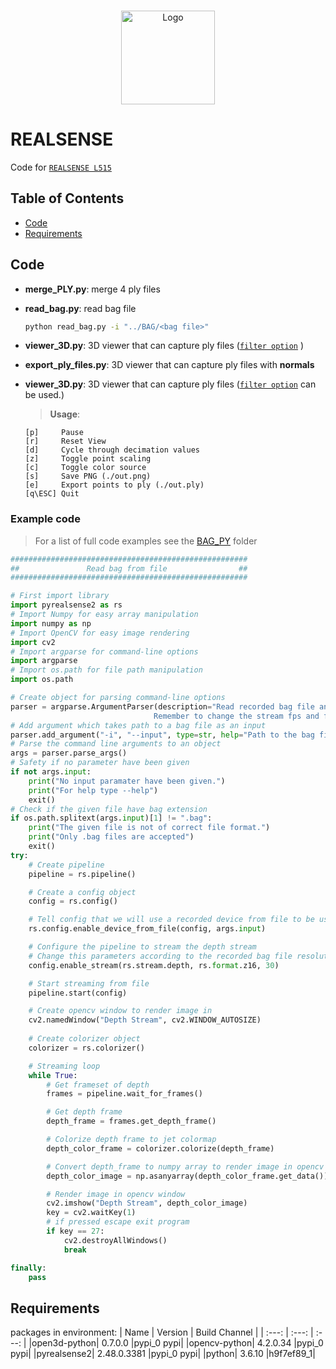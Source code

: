 <!-- PROJECT LOGO -->
<br />
<p align="center">
  <a href="https://www.intelrealsense.com/lidar-camera-l515/">
    <img src="https://avatars.githubusercontent.com/u/14095512?s=280&v=4" alt="Logo" width="150" height="150">
  </a>
  
# REALSENSE
Code for [`REALSENSE L515`](https://www.intelrealsense.com/lidar-camera-l515/)

## Table of Contents
- [Code](#code)
- [Requirements](#requirements)

## Code
- **merge_PLY.py**: merge 4 ply files
- **read_bag.py**: read bag file
  ```sh
  python read_bag.py -i "../BAG/<bag file>"
  ```
- **viewer_3D.py**: 3D viewer that can capture ply files ([`filter option`](https://github.com/IntelRealSense/librealsense/blob/jupyter/notebooks/depth_filters.ipynb) )
- **export_ply_files.py**: 3D viewer that can capture ply files with **normals**
- **viewer_3D.py**: 3D viewer that can capture ply files ([`filter option`](https://github.com/IntelRealSense/librealsense/blob/jupyter/notebooks/depth_filters.ipynb) can be used.)

  > **Usage**:
  ```
  [p]     Pause
  [r]     Reset View 
  [d]     Cycle through decimation values
  [z]     Toggle point scaling
  [c]     Toggle color source
  [s]     Save PNG (./out.png)
  [e]     Export points to ply (./out.ply)
  [q\ESC] Quit
  ```
### Example code
> For a list of full code examples see the [BAG_PY](./BAG_PY) folder
```python
#####################################################
##               Read bag from file                ##
#####################################################

# First import library
import pyrealsense2 as rs
# Import Numpy for easy array manipulation
import numpy as np
# Import OpenCV for easy image rendering
import cv2
# Import argparse for command-line options
import argparse
# Import os.path for file path manipulation
import os.path

# Create object for parsing command-line options
parser = argparse.ArgumentParser(description="Read recorded bag file and display depth stream in jet colormap.\
                                Remember to change the stream fps and format to match the recorded.")
# Add argument which takes path to a bag file as an input
parser.add_argument("-i", "--input", type=str, help="Path to the bag file")
# Parse the command line arguments to an object
args = parser.parse_args()
# Safety if no parameter have been given
if not args.input:
    print("No input paramater have been given.")
    print("For help type --help")
    exit()
# Check if the given file have bag extension
if os.path.splitext(args.input)[1] != ".bag":
    print("The given file is not of correct file format.")
    print("Only .bag files are accepted")
    exit()
try:
    # Create pipeline
    pipeline = rs.pipeline()

    # Create a config object
    config = rs.config()

    # Tell config that we will use a recorded device from file to be used by the pipeline through playback.
    rs.config.enable_device_from_file(config, args.input)

    # Configure the pipeline to stream the depth stream
    # Change this parameters according to the recorded bag file resolution
    config.enable_stream(rs.stream.depth, rs.format.z16, 30)

    # Start streaming from file
    pipeline.start(config)

    # Create opencv window to render image in
    cv2.namedWindow("Depth Stream", cv2.WINDOW_AUTOSIZE)
    
    # Create colorizer object
    colorizer = rs.colorizer()

    # Streaming loop
    while True:
        # Get frameset of depth
        frames = pipeline.wait_for_frames()

        # Get depth frame
        depth_frame = frames.get_depth_frame()

        # Colorize depth frame to jet colormap
        depth_color_frame = colorizer.colorize(depth_frame)

        # Convert depth_frame to numpy array to render image in opencv
        depth_color_image = np.asanyarray(depth_color_frame.get_data())

        # Render image in opencv window
        cv2.imshow("Depth Stream", depth_color_image)
        key = cv2.waitKey(1)
        # if pressed escape exit program
        if key == 27:
            cv2.destroyAllWindows()
            break

finally:
    pass
```


## Requirements
 packages in environment: 
| Name |  Version | Build  Channel  |
| :---: |  :---:  |      :---:      |
|open3d-python|             0.7.0.0                  |pypi_0    pypi|
|opencv-python|             4.2.0.34                 |pypi_0    pypi|
|pyrealsense2|              2.48.0.3381              |pypi_0    pypi|
|python|                    3.6.10               |h9f7ef89_1|


